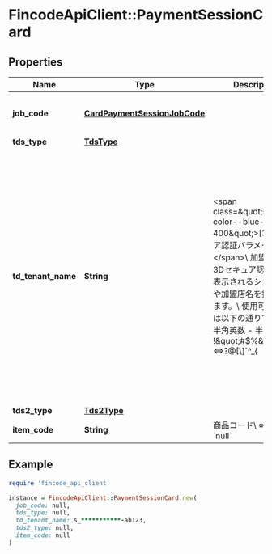 # FincodeApiClient::PaymentSessionCard

## Properties

| Name | Type | Description | Notes |
| ---- | ---- | ----------- | ----- |
| **job_code** | [**CardPaymentSessionJobCode**](CardPaymentSessionJobCode.md) |  | [optional][default to &#39;AUTH&#39;] |
| **tds_type** | [**TdsType**](TdsType.md) |  | [optional] |
| **td_tenant_name** | **String** | &lt;span class&#x3D;\&quot;smallText color--blue-400\&quot;&gt;[3Dセキュア認証パラメータ]&lt;/span&gt;\\ 加盟店名。\\ 3Dセキュア認証の際に表示されるショップ名や加盟店名を指定できます。\\ 使用可能な文字は以下の通りです。 - 半角英数 - 半角記号： !\&quot;#$%&amp;&#39;()*+,-./:;&lt;&#x3D;&gt;?@[\\]&#x60;^_{|}~ - 半角スペース  未指定の場合、 カード決済の契約時にfincodeが下記の形式に従って設定した値が自動的に使用されます。\\ \\ 形式：&#x60;{{ショップID}}-{{英数字からなる固定値}}&#x60;  | [optional] |
| **tds2_type** | [**Tds2Type**](Tds2Type.md) |  | [optional] |
| **item_code** | **String** | 商品コード\\ ※ 通常は&#x60;null&#x60;  | [optional] |

## Example

```ruby
require 'fincode_api_client'

instance = FincodeApiClient::PaymentSessionCard.new(
  job_code: null,
  tds_type: null,
  td_tenant_name: s_***********-ab123,
  tds2_type: null,
  item_code: null
)
```

